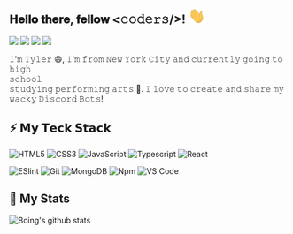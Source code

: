 <h2> 𝐇𝐞𝐥𝐥𝐨 𝐭𝐡𝐞𝐫𝐞, 𝐟𝐞𝐥𝐥𝐨𝐰 <𝚌𝚘𝚍𝚎𝚛𝚜/>! <img src="https://raw.githubusercontent.com/ABSphreak/ABSphreak/master/gifs/Hi.gif" width="30px"></h2>

[![](https://img.shields.io/badge/-@tylerlo_-833ab4?style=flat-square&labelColor=833ab4&logo=instagram&logoColor=white)](https://www.instagram.com/tylerlo_)
[![](https://img.shields.io/badge/-@ImBoing-%23181717?style=flat-square&logo=github)](https://github.com/ImBoing)
[![](https://img.shields.io/badge/-Boing-1d954?style=flat-square&labelColor=1d954&logo=spotify&logoColor=white)](https://open.spotify.com/user/wzbm5w4w09q6a6chqv9ihp4ir)
[![](https://img.shields.io/badge/-mailtylerlo@gmail.com-c14438?style=flat-square&logo=Gmail&logoColor=white&link=mailto:mailtylerlo@gmail.com)](mailto:mailtylerlo@gmail.com)

𝙸'𝚖 𝚃𝚢𝚕𝚎𝚛 😄, 𝙸'𝚖 𝚏𝚛𝚘𝚖 𝙽𝚎𝚠 𝚈𝚘𝚛𝚔 𝙲𝚒𝚝𝚢 𝚊𝚗𝚍 𝚌𝚞𝚛𝚛𝚎𝚗𝚝𝚕𝚢 𝚐𝚘𝚒𝚗𝚐 𝚝𝚘 𝚑𝚒𝚐𝚑 𝚜𝚌𝚑𝚘𝚘𝚕⠀⠀⠀⠀⠀⠀⠀⠀⠀⠀⠀⠀⠀⠀⠀⠀⠀⠀⠀⠀⠀⠀⠀⠀⠀⠀⠀⠀⠀⠀⠀⠀⠀⠀⠀⠀⠀⠀⠀⠀⠀
𝚜𝚝𝚞𝚍𝚢𝚒𝚗𝚐 𝚙𝚎𝚛𝚏𝚘𝚛𝚖𝚒𝚗𝚐 𝚊𝚛𝚝𝚜 🕺. 𝙸 𝚕𝚘𝚟𝚎 𝚝𝚘 𝚌𝚛𝚎𝚊𝚝𝚎 𝚊𝚗𝚍 𝚜𝚑𝚊𝚛𝚎 𝚖𝚢 𝚠𝚊𝚌𝚔𝚢 𝙳𝚒𝚜𝚌𝚘𝚛𝚍 𝙱𝚘𝚝𝚜! 

## ⚡ 𝗠𝘆 𝗧𝗲𝗰𝗸 𝗦𝘁𝗮𝗰𝗸
![HTML5](https://img.shields.io/badge/-HTML5-%23E44D27?style=flat-square&logo=html5&logoColor=ffffff)
![CSS3](https://img.shields.io/badge/-CSS3-%231572B6?style=flat-square&logo=css3)
![JavaScript](https://img.shields.io/badge/-JavaScript-%23F7DF1C?style=flat-square&logo=javascript&logoColor=000000&labelColor=%23F7DF1C&color=%23FFCE5A)
![Typescript](https://img.shields.io/badge/-Typescript-007acc?style=flat-square&labelColor=007acc&logo=typescript&logoColor=white)
![React](https://img.shields.io/badge/-React-%23282C34?style=flat-square&logo=react)

![ESlint](https://img.shields.io/badge/-ESLint-%234B32C3?style=flat-square&logo=eslint)
![Git](https://img.shields.io/badge/-Git-%23F05032?style=flat-square&logo=git&logoColor=%23ffffff)
![MongoDB](https://camo.githubusercontent.com/767fd7b1a80de584bc961ce9ab515c6cc07bb0ad/68747470733a2f2f696d672e736869656c64732e696f2f62616467652f2d4d6f6e676f44422d626c61636b3f7374796c653d666c61742d737175617265266c6f676f3d6d6f6e676f6462)
![Npm](https://img.shields.io/badge/-Npm-cb3837?style=flat-square&labelColor=cb3837&logo=NPM&logoColor=white)
![VS Code](https://img.shields.io/badge/-VSCode-%23007ACC?style=flat-square&logo=visual-studio-code)

## 🧠 My Stats
![Boing's github stats](https://github-readme-stats.vercel.app/api?username=ImBoing&show_icons=true&theme=chartreuse-dark)

